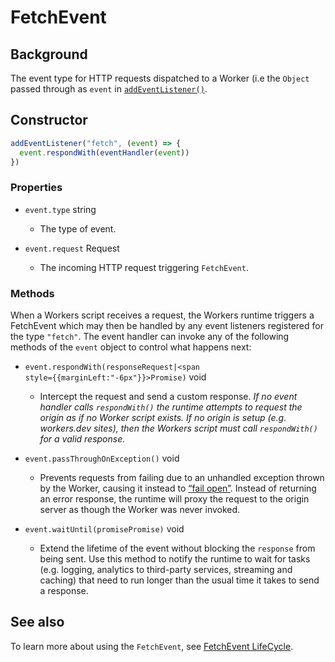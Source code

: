 # FetchEvent

## Background

<!-- TODO(soon): The linked addEventListener reference does not exist in the new docs. -->
The event type for HTTP requests dispatched to a Worker (i.e the `Object` passed through as `event` in [`addEventListener()`](/apis/addEventListener).

## Constructor

```js
addEventListener("fetch", (event) => {
  event.respondWith(eventHandler(event))
})
```

### Properties

<Definitions>

- `event.type` <Type>string</Type>
    - The type of event.

- `event.request` <TypeLink href="/runtime-apis/request">Request</TypeLink>
    - The incoming HTTP request triggering `FetchEvent`.

</Definitions>

### Methods

When a Workers script receives a request, the Workers runtime triggers a FetchEvent which may then be handled by any event listeners registered for the type `"fetch"`. The event handler can invoke any of the following methods of the `event` object to control what happens next:

<Definitions>

-  <Code>event.respondWith(response<TypeLink href="/runtime-apis/request">Request</TypeLink>|<span style={{marginLeft:"-6px"}}><ParamType>Promise</ParamType></span>)</Code> <Type>void</Type>

    - Intercept the request and send a custom response. _If no event handler calls `respondWith()` the runtime attempts to request the origin as if no Worker script exists. If no origin is setup (e.g. workers.dev sites), then the Workers script must call `respondWith()` for a valid response._

- <Code>event.passThroughOnException()</Code> <Type>void</Type>

    - Prevents requests from failing due to an unhandled exception thrown by the Worker, causing it instead to [“fail open”](https://community.microfocus.com/t5/Security-Blog/Security-Fundamentals-Part-1-Fail-Open-vs-Fail-Closed/ba-p/283747). Instead of returning an error response, the runtime will proxy the request to the origin server as though the Worker was never invoked.

- <Code>event.waitUntil(promise<ParamType>Promise</ParamType>)</Code> <Type>void</Type>

    - Extend the lifetime of the event without blocking the `response` from being sent. Use this method to notify the runtime to wait for tasks (e.g. logging, analytics to third-party services, streaming and caching) that need to run longer than the usual time it takes to send a response.

</Definitions>



## See also

To learn more about using the `FetchEvent`, see [FetchEvent LifeCycle](learning/fetch-event-lifecycle).